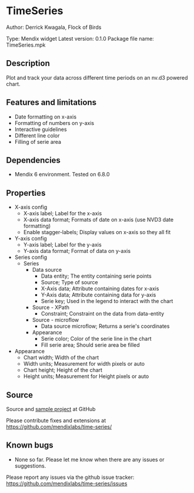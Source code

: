 # TimeSeries
Author: Derrick Kwagala, Flock of Birds

Type: Mendix widget
Latest version: 0.1.0
Package file name: TimeSeries.mpk

## Description

Plot and track your data across different time periods on an nv.d3 powered chart.

## Features and limitations

* Date formatting on x-axis
* Formatting of numbers on y-axis
* Interactive guidelines
* Different line color
* Filling of serie area

## Dependencies

* Mendix 6 environment. Tested on 6.8.0

## Properties
* X-axis config
  * X-axis label; Label for the x-axis
  * X-axis data format; Formats of date on x-axis (use NVD3 date formatting)
  * Enable stagger-labels; Display values on x-axis so they all fit
* Y-axis config
  * Y-axis label; Label for the y-axis
  * Y-axis data format; Format of data on y-axis
* Series config
  * Series
     - Data source
        - Data entity; The entity containing serie points
        - Source; Type of source
        - X-Axis data; Attribute containing dates for x-axis
        - Y-Axis data; Attribute containing data for y-axis
        - Serie key; Used in the legend to interact with the chart
     - Source - XPath
        - Constraint; Constraint on the data from data-entity
     - Source - microflow
        - Data source microflow; Returns a serie's coordinates
     - Appearance
        - Serie color; Color of the serie line in the chart
        - Fill serie area; Should serie area be filled
* Appearance
  * Chart width; Width of the chart
  * Width units; Measurement for width pixels or auto
  * Chart height; Height of the chart
  * Height units; Measurement for Height pixels or auto

## Source

Source and [sample project](https://github.com/mendixlabs/time-series/tree/master/test) at GitHub

Please contribute fixes and extensions at
https://github.com/mendixlabs/time-series/


## Known bugs

* None so far. Please let me know when there are any issues or suggestions.

Please report any issues via the github issue tracker:
https://github.com/mendixlabs/time-series/issues 